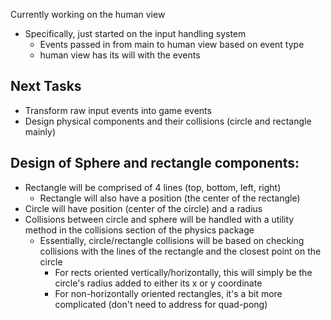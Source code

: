 Currently working on the human view

- Specifically, just started on the input handling system
	- Events passed in from main to human view based on event type
	- human view has its will with the events

Next Tasks
----------
- Transform raw input events into game events
- Design physical components and their collisions (circle and rectangle mainly)

Design of Sphere and rectangle components:
------------------------------------------
- Rectangle will be comprised of 4 lines (top, bottom, left, right)
  - Rectangle will also have a position (the center of the rectangle)
- Circle will have position (center of the circle) and a radius
- Collisions between circle and sphere will be handled with a utility method in the 
  collisions section of the physics package
  - Essentially, circle/rectangle collisions will be based on checking collisions with the lines
    of the rectangle and the closest point on the circle
	- For rects oriented vertically/horizontally, this will simply be the circle's radius added to 
	  either its x or y coordinate
	- For non-horizontally oriented rectangles, it's a bit more complicated (don't need to address for quad-pong)